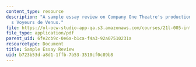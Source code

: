 ```yaml
---
content_type: resource
description: "A sample essay review on Company One Theatre's production of Lydia Diamond\u2019\
  s Voyeurs de Venus."
file: https://ol-ocw-studio-app-qa.s3.amazonaws.com/courses/21l-005-introduction-to-drama-fall-2016/b723b53da8d11ffb7b533510cf0c89b8_MIT21L_005F16_Voyeurs.pdf
file_type: application/pdf
parent_uid: 6fe2cb9c-0e6a-b1ca-f4a3-92a07510231a
resourcetype: Document
title: Sample Essay Review
uid: b723b53d-a8d1-1ffb-7b53-3510cf0c89b8
---
```


